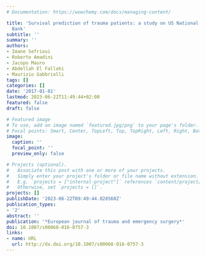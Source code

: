 ```yaml
---
# Documentation: https://wowchemy.com/docs/managing-content/

title: 'Survival prediction of trauma patients: a study on US National Trauma  Data
  Bank'
subtitle: ''
summary: ''
authors:
- Imane Sefrioui
- Roberto Amadini
- Jacopo Mauro
- Abdellah El Fallahi
- Maurizio Gabbrielli
tags: []
categories: []
date: '2017-01-01'
lastmod: 2023-06-22T11:49:44+02:00
featured: false
draft: false

# Featured image
# To use, add an image named `featured.jpg/png` to your page's folder.
# Focal points: Smart, Center, TopLeft, Top, TopRight, Left, Right, BottomLeft, Bottom, BottomRight.
image:
  caption: ''
  focal_point: ''
  preview_only: false

# Projects (optional).
#   Associate this post with one or more of your projects.
#   Simply enter your project's folder or file name without extension.
#   E.g. `projects = ["internal-project"]` references `content/project/deep-learning/index.md`.
#   Otherwise, set `projects = []`.
projects: []
publishDate: '2023-06-22T09:49:44.028560Z'
publication_types:
- '2'
abstract: ''
publication: '*European journal of trauma and emergency surgery*'
doi: 10.1007/s00068-016-0757-3
links:
- name: URL
  url: http://dx.doi.org/10.1007/s00068-016-0757-3
---
```

